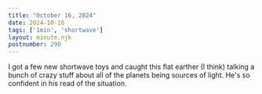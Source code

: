 ```yaml
---
title: "October 16, 2024"
date: 2024-10-16
tags: ['1min', 'shortwave']
layout: minute.njk
postnumber: 290 
---
```

I got a few new shortwave toys and caught this flat earther (I think) talking a bunch of crazy stuff about all of the planets being sources of light. He's so confident in his read of the situation. 